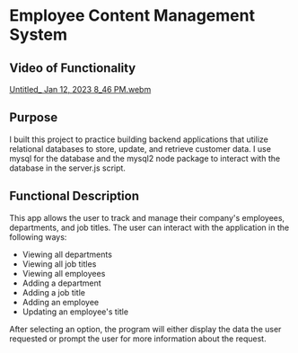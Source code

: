 # Employee Content Management System

## Video of Functionality
[Untitled_ Jan 12, 2023 8_46 PM.webm](https://user-images.githubusercontent.com/43022124/212218365-eaeded23-7ce6-4496-bba3-ebeb50bb376b.webm)

## Purpose

I built this project to practice building backend applications that utilize relational databases to store, update, and retrieve customer data. I use mysql for the database and the mysql2 node package to interact with the database in the server.js script.

## Functional Description

This app allows the user to track and manage their company's employees, departments, and job titles. The user can interact with the application in the following ways:
- Viewing all departments
- Viewing all job titles
- Viewing all employees
- Adding a department
- Adding a job title
- Adding an employee
- Updating an employee's title

After selecting an option, the program will either display the data the user requested or prompt the user for more information about the request.
